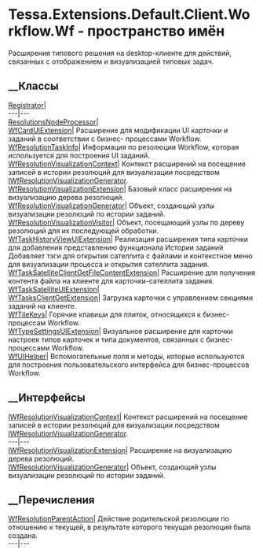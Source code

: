 # Tessa.Extensions.Default.Client.Workflow.Wf - пространство имён
Расширения типового решения на desktop-клиенте для действий, связанных с
отображением и визуализацией типовых задач.
##  __Классы
[Registrator](T_Tessa_Extensions_Default_Client_Workflow_Wf_Registrator.htm)|  
---|---  
[ResolutionsNodeProcessor](T_Tessa_Extensions_Default_Client_Workflow_Wf_ResolutionsNodeProcessor.htm)|  
[WfCardUIExtension](T_Tessa_Extensions_Default_Client_Workflow_Wf_WfCardUIExtension.htm)|
Расширение для модификации UI карточки и заданий в соответствии с бизнес-
процессами Workflow.  
[WfResolutionTaskInfo](T_Tessa_Extensions_Default_Client_Workflow_Wf_WfResolutionTaskInfo.htm)|
Информация по резолюции Workflow, которая используется для построения UI
заданий.  
[WfResolutionVisualizationContext](T_Tessa_Extensions_Default_Client_Workflow_Wf_WfResolutionVisualizationContext.htm)|
Контекст расширений на посещение записей в истории резолюций для визуализации
посредством
[IWfResolutionVisualizationGenerator](T_Tessa_Extensions_Default_Client_Workflow_Wf_IWfResolutionVisualizationGenerator.htm).  
[WfResolutionVisualizationExtension](T_Tessa_Extensions_Default_Client_Workflow_Wf_WfResolutionVisualizationExtension.htm)|
Базовый класс расширения на визуализацию дерева резолюций.  
[WfResolutionVisualizationGenerator](T_Tessa_Extensions_Default_Client_Workflow_Wf_WfResolutionVisualizationGenerator.htm)|
Объект, создающий узлы визуализации резолюций по истории заданий.  
[WfResolutionVisualizationVisitor](T_Tessa_Extensions_Default_Client_Workflow_Wf_WfResolutionVisualizationVisitor.htm)|
Объект, посещающий узлы по дереву резолюций для их последующей обработки.  
[WfTaskHistoryViewUIExtension](T_Tessa_Extensions_Default_Client_Workflow_Wf_WfTaskHistoryViewUIExtension.htm)|
Реализация расширения типа карточки для добавления представлению функционала
Истории заданий Добавляет тэги для открытия сателлита с файлами и контекстное
меню для визуализации процесса и открытия сателлита задания.  
[WfTaskSatelliteClientGetFileContentExtension](T_Tessa_Extensions_Default_Client_Workflow_Wf_WfTaskSatelliteClientGetFileContentExtension.htm)|
Расширение для получения контента файла на клиенте для карточки-сателлита
задания.  
[WfTaskSatelliteUIExtension](T_Tessa_Extensions_Default_Client_Workflow_Wf_WfTaskSatelliteUIExtension.htm)|  
[WfTasksClientGetExtension](T_Tessa_Extensions_Default_Client_Workflow_Wf_WfTasksClientGetExtension.htm)|
Загрузка карточки с управлением секциями заданий на клиенте.  
[WfTileKeys](T_Tessa_Extensions_Default_Client_Workflow_Wf_WfTileKeys.htm)|
Горячие клавиши для плиток, относящихся к бизнес-процессам Workflow.  
[WfTypeSettingsUIExtension](T_Tessa_Extensions_Default_Client_Workflow_Wf_WfTypeSettingsUIExtension.htm)|
Визуальное расширение для карточки настроек типов карточек и типа документов,
связанных с бизнес-процессами Workflow.  
[WfUIHelper](T_Tessa_Extensions_Default_Client_Workflow_Wf_WfUIHelper.htm)|
Вспомогательные поля и методы, которые используются для построения
пользовательского интерфейса для бизнес-процессов Workflow.  
## __Интерфейсы
[IWfResolutionVisualizationContext](T_Tessa_Extensions_Default_Client_Workflow_Wf_IWfResolutionVisualizationContext.htm)|
Контекст расширений на посещение записей в истории резолюций для визуализации
посредством
[IWfResolutionVisualizationGenerator](T_Tessa_Extensions_Default_Client_Workflow_Wf_IWfResolutionVisualizationGenerator.htm).  
---|---  
[IWfResolutionVisualizationExtension](T_Tessa_Extensions_Default_Client_Workflow_Wf_IWfResolutionVisualizationExtension.htm)|
Расширение на визуализацию дерева резолюций.  
[IWfResolutionVisualizationGenerator](T_Tessa_Extensions_Default_Client_Workflow_Wf_IWfResolutionVisualizationGenerator.htm)|
Объект, создающий узлы визуализации резолюций по истории заданий.  
## __Перечисления
[WfResolutionParentAction](T_Tessa_Extensions_Default_Client_Workflow_Wf_WfResolutionParentAction.htm)|
Действие родительской резолюции по отношению к текущей, в результате которого
текущая резолюция была создана.  
---|---

